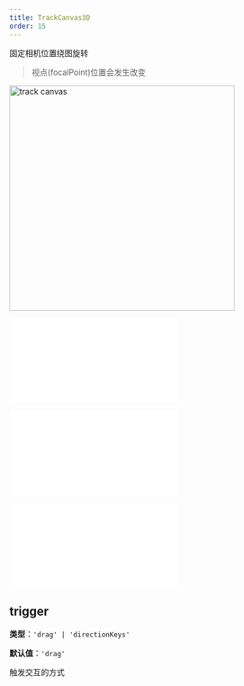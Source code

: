 ```yaml
---
title: TrackCanvas3D
order: 15
---
```


固定相机位置绕图旋转

> 视点(focalPoint)位置会发生改变

<img alt="track canvas" src="https://mdn.alipayobjects.com/huamei_qa8qxu/afts/img/A*8-EETYImzjEAAAAAAAAAAAAADmJ7AQ/original" height='400'/>

<embed src="../../common/BehaviorEventName.zh.md"></embed>

<embed src="../../common/BehaviorSecondaryKey.zh.md"></embed>

<embed src="../../common/BehaviorShouldBegin.zh.md"></embed>

## trigger

**类型**：`'drag' | 'directionKeys'`

**默认值**：`'drag'`

触发交互的方式
